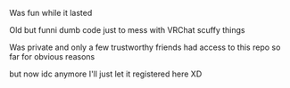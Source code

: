 Was fun while it lasted

Old but funni dumb code just to mess with VRChat scuffy things

Was private and only a few trustworthy friends had access to this repo so far for obvious reasons

but now idc anymore I'll just let it registered here XD
